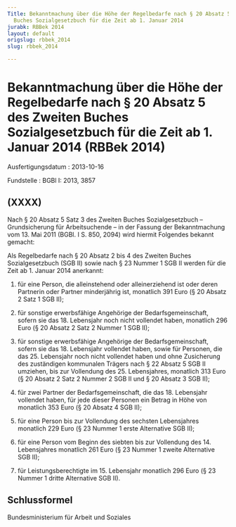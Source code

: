 ```yaml
---
Title: Bekanntmachung über die Höhe der Regelbedarfe nach § 20 Absatz 5 des Zweiten
  Buches Sozialgesetzbuch für die Zeit ab 1. Januar 2014
jurabk: RBBek 2014
layout: default
origslug: rbbek_2014
slug: rbbek_2014

---
```


# Bekanntmachung über die Höhe der Regelbedarfe nach § 20 Absatz 5 des Zweiten Buches Sozialgesetzbuch für die Zeit ab 1. Januar 2014 (RBBek 2014)

Ausfertigungsdatum
:   2013-10-16

Fundstelle
:   BGBl I: 2013, 3857


## (XXXX)

Nach § 20 Absatz 5 Satz 3 des Zweiten Buches Sozialgesetzbuch –
Grundsicherung für Arbeitsuchende – in der Fassung der Bekanntmachung
vom 13. Mai 2011 (BGBl. I S. 850, 2094) wird hiermit Folgendes bekannt
gemacht:

Als Regelbedarfe nach § 20 Absatz 2 bis 4 des Zweiten Buches
Sozialgesetzbuch (SGB II) sowie nach § 23 Nummer 1 SGB II werden für
die Zeit ab 1. Januar 2014 anerkannt:

1.  für eine Person, die alleinstehend oder alleinerziehend ist oder deren
    Partnerin oder Partner minderjährig ist, monatlich 391 Euro (§ 20
    Absatz 2 Satz 1 SGB II);


2.  für sonstige erwerbsfähige Angehörige der Bedarfsgemeinschaft, sofern
    sie das 18. Lebensjahr noch nicht vollendet haben, monatlich 296 Euro
    (§ 20 Absatz 2 Satz 2 Nummer 1 SGB II);


3.  für sonstige erwerbsfähige Angehörige der Bedarfsgemeinschaft, sofern
    sie das 18. Lebensjahr vollendet haben, sowie für Personen, die das
    25\. Lebensjahr noch nicht vollendet haben und ohne Zusicherung des
    zuständigen kommunalen Trägers nach § 22 Absatz 5 SGB II umziehen, bis
    zur Vollendung des 25. Lebensjahres, monatlich 313 Euro (§ 20 Absatz 2
    Satz 2 Nummer 2 SGB II und § 20 Absatz 3 SGB II);


4.  für zwei Partner der Bedarfsgemeinschaft, die das 18. Lebensjahr
    vollendet haben, für jede dieser Personen ein Betrag in Höhe von
    monatlich 353 Euro (§ 20 Absatz 4 SGB II);


5.  für eine Person bis zur Vollendung des sechsten Lebensjahres monatlich
    229 Euro (§ 23 Nummer 1 erste Alternative SGB II);


6.  für eine Person vom Beginn des siebten bis zur Vollendung des 14.
    Lebensjahres monatlich 261 Euro (§ 23 Nummer 1 zweite Alternative SGB
    II);


7.  für Leistungsberechtigte im 15. Lebensjahr monatlich 296 Euro (§ 23
    Nummer 1 dritte Alternative SGB II).





## Schlussformel

Bundesministerium für Arbeit und Soziales

